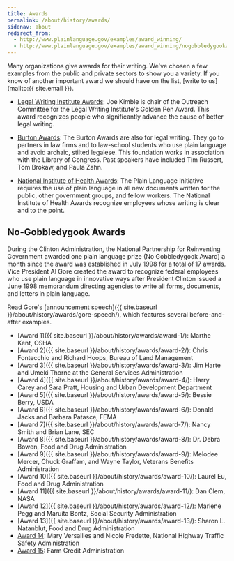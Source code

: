 ```yaml
---
title: Awards
permalink: /about/history/awards/
sidenav: about
redirect_from:
  - http://www.plainlanguage.gov/examples/award_winning/
  - http://www.plainlanguage.gov/examples/award_winning/nogobbledygookarchives.cfm
---
```


Many organizations give awards for their writing. We've chosen a few examples from the public and private sectors to show you a variety. If you know of another important award we should have on the list, [write to us](mailto:{{ site.email }}).

* [Legal Writing Institute Awards](https://www.lwionline.org/awards): Joe Kimble is chair of the Outreach Committee for the Legal Writing Institute's Golden Pen Award. This award recognizes people who significantly advance the cause of better legal writing.

* [Burton Awards](https://www.burtonawards.com/awards/): The Burton Awards are also for legal writing. They go to partners in law firms and to law-school students who use plain language and avoid archaic, stilted legalese. This foundation works in association with the Library of Congress. Past speakers have included Tim Russert, Tom Brokaw, and Paula Zahn.

* [National Institute of Health Awards](https://www.nih.gov/institutes-nih/nih-office-director/office-communications-public-liaison/clear-communication/plain-language/awards-planning): The Plain Language Initiative requires the use of plain language in all new documents written for the public, other government groups, and fellow workers. The National Institute of Health Awards recognize employees whose writing is clear and to the point.

## No-Gobbledygook Awards

During the Clinton Administration, the National Partnership for Reinventing Government awarded one plain language prize (No Gobbledygook Award) a month since the award was established in July 1998 for a total of 17 awards. Vice President Al Gore created the award to recognize federal employees who use plain language in innovative ways after President Clinton issued a June 1998 memorandum directing agencies to write all forms, documents, and letters in plain language.

Read Gore's [announcement speech]({{ site.baseurl }}/about/history/awards/gore-speech/), which features several before-and-after examples.

* [Award 1]({{ site.baseurl }}/about/history/awards/award-1/): Marthe Kent, OSHA
* [Award 2]({{ site.baseurl }}/about/history/awards/award-2/): Chris Fontecchio and Richard Hoops, Bureau of Land Management
* [Award 3]({{ site.baseurl }}/about/history/awards/award-3/): Jim Harte and Umeki Thorne at the General Services Administration
* [Award 4]({{ site.baseurl }}/about/history/awards/award-4/): Harry Carey and Sara Pratt, Housing and Urban Development Department
* [Award 5]({{ site.baseurl }}/about/history/awards/award-5/): Bessie Berry, USDA
* [Award 6]({{ site.baseurl }}/about/history/awards/award-6/): Donald Jacks and Barbara Patasce, FEMA
* [Award 7]({{ site.baseurl }}/about/history/awards/award-7/): Nancy Smith and Brian Lane, SEC
* [Award 8]({{ site.baseurl }}/about/history/awards/award-8/): Dr. Debra Bowen, Food and Drug Administration
* [Award 9]({{ site.baseurl }}/about/history/awards/award-9/): Melodee Mercer, Chuck Graffam, and Wayne Taylor, Veterans Benefits Administration
* [Award 10]({{ site.baseurl }}/about/history/awards/award-10/): Laurel Eu, Food and Drug Administration
* [Award 11]({{ site.baseurl }}/about/history/awards/award-11/): Dan Clem, NASA
* [Award 12]({{ site.baseurl }}/about/history/awards/award-12/): Marlene Pegg and Maruita Bontz, Social Security Administration
* [Award 13]({{ site.baseurl }}/about/history/awards/award-13/): Sharon L. Natanblut, Food and Drug Administration
* [Award 14](https://one.nhtsa.gov/nhtsa/announce/press/1999/pr030599.html): Mary Versailles and Nicole Fredette, National Highway Traffic Safety Administration
* [Award 15](https://www.gpo.gov/fdsys/pkg/FR-1999-08-02/pdf/99-19584.pdf): Farm Credit Administration
